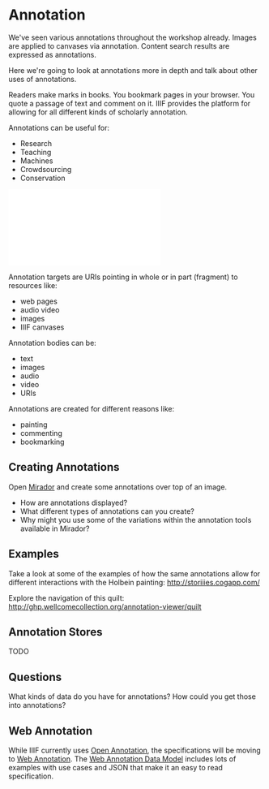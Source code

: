 # Annotation

<!-- #todo:730 write annotation section -->

We've seen various annotations throughout the workshop already. Images are applied to canvases via annotation. Content search results are expressed as annotations.

<!-- #todo:360 are there other instance in the workshop where we've already mentioned annotations? -->

Here we're going to look at annotations more in depth and talk about other uses of annotations.

Readers make marks in books. You bookmark pages in your browser. You quote a passage of text and comment on it. IIIF provides the platform for allowing for all different kinds of scholarly annotation.

Annotations can be useful for:
- Research
- Teaching
- Machines
- Crowdsourcing
- Conservation

<!-- #todo:530 maybe mention hypothesis? -->

<!-- #todo:210 While annotation is specified outside of IIIF it is useful to have a basic understanding of how annotations work. -->

![](../assets/images/annotation-body-target.md)

Annotation targets are URIs pointing in whole or in part (fragment) to resources like:
- web pages
- audio video
- images
- IIIF canvases

Annotation bodies can be:
- text
- images
- audio
- video
- URIs

Annotations are created for different reasons like:
- painting
- commenting
- bookmarking

## Creating Annotations

Open [Mirador](../presentation/mirador.md) and create some annotations over top of an image.

- How are annotations displayed?
- What different types of annotations can you create?
- Why might you use some of the variations within the annotation tools available in Mirador?

## Examples

Take a look at some of the examples of how the same annotations allow for different interactions with the Holbein painting:
http://storiiies.cogapp.com/

<!-- #todoplus:0 make video of one of the holbein examples -->

Explore the navigation of this quilt:
http://ghp.wellcomecollection.org/annotation-viewer/quilt

## Annotation Stores

TODO

<!-- #todo:790 write section on annotation stores -->

## Questions

What kinds of data do you have for annotations?  How could you get those into annotations?

<!-- #todo:230 add example of hot spot annotation. V&A? -->

## Web Annotation

While IIIF currently uses [Open Annotation][open-annotation], the specifications will be moving to [Web Annotation][web-annotation]. The [Web Annotation Data Model][web-annotation-data-model] includes lots of examples with use cases and JSON that make it an easy to read specification.

[open-annotation]: http://iiif.io/api/annex/openannotation/index.html
[web-annotation]: https://www.w3.org/blog/news/archives/6156
[web-annotation-data-model]: https://www.w3.org/TR/2017/REC-annotation-model-20170223/
